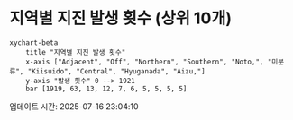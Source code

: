 # 지역별 지진 발생 횟수 (상위 10개)

```mermaid
xychart-beta
    title "지역별 지진 발생 횟수"
    x-axis ["Adjacent", "Off", "Northern", "Southern", "Noto,", "미분류", "Kiisuido", "Central", "Hyuganada", "Aizu,"]
    y-axis "발생 횟수" 0 --> 1921
    bar [1919, 63, 13, 12, 7, 6, 5, 5, 5, 5]
```

업데이트 시간: 2025-07-16 23:04:10
